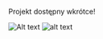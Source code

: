 Projekt dostępny wkrótce!

![Alt text](images/20221210_121721.jpg?raw=true "Title")
![alt text](https://github.com/[username]/[reponame]/blob/[branch]/images/20221210_121721.jpg?raw=true)
